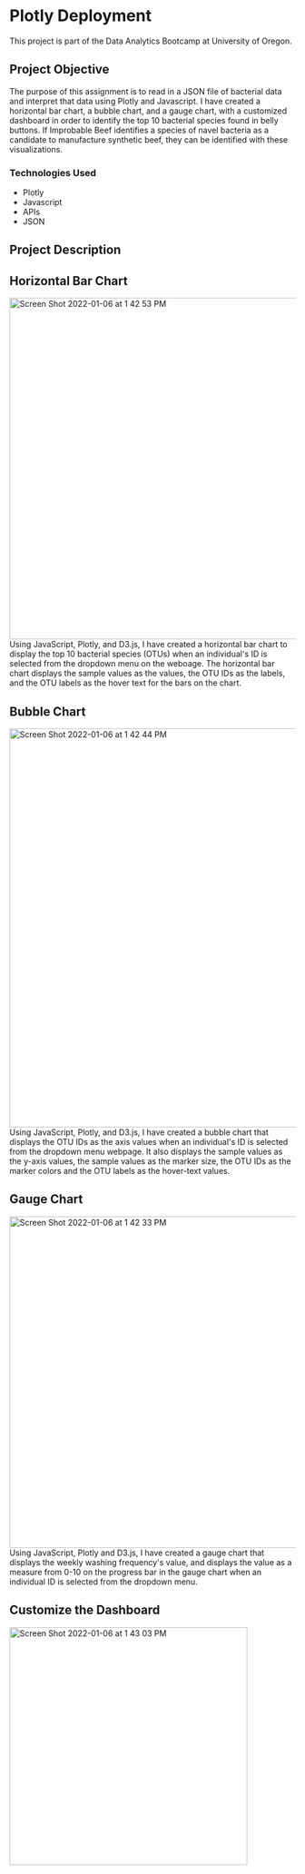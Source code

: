# Plotly Deployment

This project is part of the Data Analytics Bootcamp at University of Oregon.

## Project Objective
The purpose of this assignment is to read in a JSON file of bacterial data and interpret that data using Plotly and Javascript. I have created a horizontal bar chart, a bubble chart, and a gauge chart, with a customized dashboard in order to identify the top 10 bacterial species found in belly buttons. If Improbable Beef identifies a species of navel bacteria as a candidate to manufacture synthetic beef, they can be identified with these visualizations. 

### Technologies Used
- Plotly
- Javascript
- APIs
- JSON

## Project Description

## Horizontal Bar Chart
<img width="602" alt="Screen Shot 2022-01-06 at 1 42 53 PM" src="https://user-images.githubusercontent.com/85920136/148456306-e8215455-142e-4389-acb6-0d5ce1b646b9.png">
Using JavaScript, Plotly, and D3.js, I have created a horizontal bar chart to display the top 10 bacterial species (OTUs) when an individual's ID is selected from the dropdown menu on the weboage. The horizontal bar chart displays the sample values as the values, the OTU IDs as the labels, and the OTU labels as the hover text for the bars on the chart. 

## Bubble Chart
<img width="703" alt="Screen Shot 2022-01-06 at 1 42 44 PM" src="https://user-images.githubusercontent.com/85920136/148456351-993ed7a1-eab8-478f-acec-c7342283f48e.png">
Using JavaScript, Plotly, and D3.js, I have created a bubble chart that displays the OTU IDs as the axis values when an individual's ID is selected from the dropdown menu webpage. It also displays the sample values as the y-axis values, the sample values as the marker size, the OTU IDs as the marker colors and the OTU labels as the hover-text values. 

## Gauge Chart
<img width="584" alt="Screen Shot 2022-01-06 at 1 42 33 PM" src="https://user-images.githubusercontent.com/85920136/148456366-d23c727b-b6dc-45eb-b1a9-e246b5a19e73.png">
Using JavaScript, Plotly and D3.js, I have created a gauge chart that displays the weekly washing frequency's value, and displays the value as a measure from 0-10 on the progress bar in the gauge chart when an individual ID is selected from the dropdown menu. 



## Customize the Dashboard

<img width="419" alt="Screen Shot 2022-01-06 at 1 43 03 PM" src="https://user-images.githubusercontent.com/85920136/148456372-a41769d7-a060-4d21-96ba-2b1514d97a85.png">

